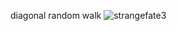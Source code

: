 diagonal random walk
![strangefate3](https://user-images.githubusercontent.com/55522045/145708955-bd735eba-1d18-4794-95cf-000e8b914b3a.jpeg)
